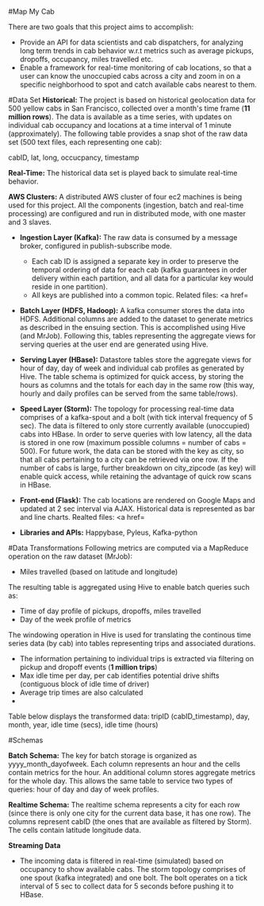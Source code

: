 #Map My Cab



 There are two goals that this project aims to accomplish:
- Provide an API for data scientists and cab dispatchers, for analyzing long term trends in cab behavior w.r.t metrics such as average pickups, dropoffs, occupancy, miles travelled etc.
- Enable a framework for real-time monitoring of cab locations, so that a user can know the unoccupied cabs across a city and zoom in on a specific neighborhood to spot and catch available cabs nearest to them.

#Data Set
**Historical:**
The project is based on historical geolocation data for 500 yellow cabs in San Francisco, collected over a month's time frame (**11 million rows**). The data is available as a time series, with updates on individual cab occupancy and locations at a time interval of 1 minute (approximately). The following table provides a snap shot of the raw data set (500 text files, each representing one cab):

cabID, lat, long, occucpancy, timestamp


**Real-Time:**
The historical data set is played back to simulate real-time behavior.

**AWS Clusters:**
A distributed AWS cluster of four ec2 machines is being used for this project. All the components (ingestion, batch and real-time processing) are configured and run in distributed mode, with one master and 3 slaves.


- **Ingestion Layer (Kafka):** The raw data is consumed by a message broker, configured in publish-subscribe mode. 
  - Each cab ID is assigned a separate key in order to preserve the temporal ordering of data for each cab (kafka guarantees in order delivery within each partition, and all data for a particular key would reside in one partition). 
  - All keys are published into a common topic. Related files: <a href= 
- **Batch Layer (HDFS, Hadoop):** A kafka consumer stores the data into HDFS. Additional columns are added to the dataset to generate metrics as described in the ensuing section. This is accomplished using Hive (and MrJob). Following this, tables representing the aggregate views for serving queries at the user end are generated using Hive.

- **Serving Layer (HBase):** Datastore tables store the aggregate views for hour of day, day of week and individual cab profiles as generated by Hive. The table schema is optimized for quick access, by storing the hours as columns and the totals for each day in the same row (this way, hourly and daily profiles can be served from the same table/rows).

- **Speed Layer (Storm):** The topology for processing real-time data comprises of a kafka-spout and a bolt (with tick interval frequency of 5 sec). The data is filtered to only store currently available (unoccupied) cabs into HBase. In order to serve queries with low latency, all the data is stored in one row (maximum possible columns = number of cabs = 500). For future work, the data can be stored with the key as city, so that all cabs pertaining to a city can be retrieved via one row. If the number of cabs is large, further breakdown on city_zipcode (as key) will enable quick access, while retaining the advantage of quick row scans in HBase.

- **Front-end (Flask):** The cab locations are rendered on Google Maps and updated at 2 sec interval via AJAX. Historical data is represented as bar and line charts. Realted files: <a href= 
- **Libraries and APIs:** Happybase, Pyleus, Kafka-python

#Data Transformations
Following metrics are computed via a MapReduce operation on the raw dataset (MrJob):
- Miles travelled (based on latitude and longitude)

The resulting table is aggregated using Hive to enable batch queries such as:
- Time of day profile of pickups, dropoffs, miles travelled 
- Day of the week profile of metrics 

The windowing operation in Hive is used for translating the continous time series data (by cab) into tables representing trips and associated durations.  
- The information pertaining to individual trips is extracted via filtering on pickup and dropoff events (**1 million trips**)
- Max idle time per day, per cab identifies potential drive shifts (contiguous block of idle time of driver)
- Average trip times are also calculated
-
Table below displays the transformed data: tripID (cabID_timestamp), day, month, year, idle time (secs), idle time (hours)


#Schemas

**Batch Schema:**
The key for batch storage is organized as yyyy_month_dayofweek. Each column represents an hour and the cells contain metrics for the hour. An additional column stores aggregate metrics for the whole day. This allows the same table to service two types of queries: hour of day and day of week profiles.

**Realtime Schema:**
The realtime schema represents a city for each row (since there is only one city for the current data base, it has one row). The columns represent cabID (the ones that are available as filtered by Storm). The cells contain latitude longitude data.

**Streaming Data**
- The incoming data is filtered in real-time (simulated) based on occupancy to show available cabs. The storm topology comprises of one spout (kafka integrated) and one bolt. The bolt operates on a tick interval of 5 sec to collect data for 5 seconds before pushing it to HBase.




